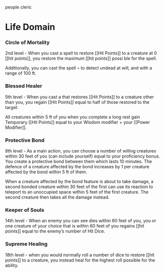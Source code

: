 people cleric

# Life Domain

### **Circle of Mortality**

2nd level - When you cast a spell to restore [[Hit Points]] to a creature at 0 [[hit points]], you restore the maximum [[hit points]] possi ble for the spell.

Additionally, you can cast the spell ‣ to detect undead at will, and with a range of 100 ft.

### **Blessed Healer**

5th level - When you cast a that restores [[Hit Points]] to a creature other than you, you regain [[Hit Points]] equal to half of those restored to the target.

All creatures within 5 ft of you when you complete a long rest gain Temporary [[Hit Points]] equal to your Wisdom modifier + your [[Power Modifier]].

### **Protective Bond**

8th level - As a main action, you can choose a number of willing creatures within 30 feet of you (can include yourself) equal to your proficiency bonus. You create a protective bond between them which lasts 10 minutes. The defence of a creature affected by the bond increases by 1 per creature affected by the bond within 5 ft of them.

When a creature affected by the bond feature is about to take damage, a second bonded creature within 30 feet of the first can use its reaction to teleport to an unoccupied space within 5 feet of the first creature. The second creature then takes all the damage instead.

### **Keeper of Souls**

14th level - When an enemy you can see dies within 60 feet of you, you or one creature of your choice that is within 60 feet of you regains [[hit points]] equal to the enemy’s number of Hit Dice.

### **Supreme Healing**

18th level - when you would normally roll a number of dice to restore [[hit points]] to a creature, you instead heal for the highest roll possible for the ability.